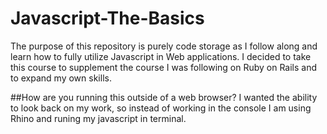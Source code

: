 # Javascript-The-Basics
The purpose of this repository is purely code storage as I follow along and learn how to fully utilize Javascript in Web applications.  I decided to take this course to supplement the course I was following on Ruby on Rails and to expand my own skills. 

##How are you running this outside of a web browser?
I wanted the ability to look back on my work, so instead of working in the console I am using Rhino and runing my javascript in terminal.
